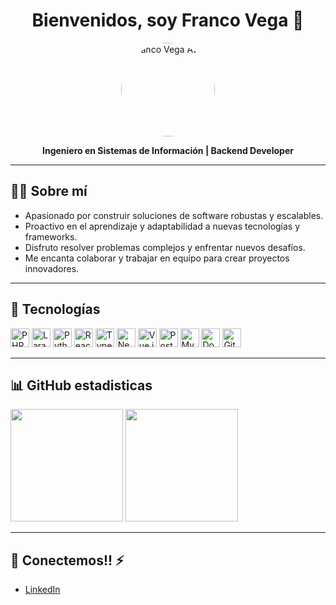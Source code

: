 <h1 align="center">Bienvenidos, soy Franco Vega 👋</h1>
<p align="center">
  <img src="https://avatars.githubusercontent.com/u/65871659?v=4" width="150" alt="Franco Vega Avatar" style="border-radius: 50%;" />
</p>

<p align="center">
  <b>Ingeniero en Sistemas de Información | Backend Developer</b>
</p>


---

## 🧑‍💻 Sobre mí

- Apasionado por construir soluciones de software robustas y escalables.
- Proactivo en el aprendizaje y adaptabilidad a nuevas tecnologías y frameworks.
- Disfruto resolver problemas complejos y enfrentar nuevos desafíos.
- Me encanta colaborar y trabajar en equipo para crear proyectos innovadores.

---

## 🚀 Tecnologías

<p align="left">
  <img src="https://cdn.jsdelivr.net/gh/devicons/devicon/icons/php/php-original.svg" height="30" alt="PHP" />
  <img src="https://cdn.jsdelivr.net/gh/devicons/devicon/icons/laravel/laravel-plain.svg" height="30" alt="Laravel" />
  <img src="https://cdn.jsdelivr.net/gh/devicons/devicon/icons/python/python-original.svg" height="30" alt="Python" />
  <img src="https://cdn.jsdelivr.net/gh/devicons/devicon/icons/react/react-original.svg" height="30" alt="React" />
  <img src="https://cdn.jsdelivr.net/gh/devicons/devicon/icons/typescript/typescript-original.svg" height="30" alt="TypeScript" />
  <img src="https://cdn.jsdelivr.net/gh/devicons/devicon/icons/nextjs/nextjs-original.svg" height="30" alt="Next.js" />
  <img src="https://cdn.jsdelivr.net/gh/devicons/devicon/icons/vuejs/vuejs-original.svg" height="30" alt="Vue.js" />
  <img src="https://cdn.jsdelivr.net/gh/devicons/devicon/icons/postgresql/postgresql-original.svg" height="30" alt="PostgreSQL" />
  <img src="https://cdn.jsdelivr.net/gh/devicons/devicon/icons/mysql/mysql-original.svg" height="30" alt="MySQL" />
  <img src="https://cdn.jsdelivr.net/gh/devicons/devicon/icons/docker/docker-original.svg" height="30" alt="Docker" />
  <img src="https://cdn.jsdelivr.net/gh/devicons/devicon/icons/git/git-original.svg" height="30" alt="Git" />
</p>

---

## 📊 GitHub estadisticas

<p align="left">
  <img src="https://github-readme-stats.vercel.app/api?username=francovegadev&show_icons=true&theme=dark&hide_border=true" height="180" />
  <img src="https://github-readme-stats.vercel.app/api/top-langs/?username=francovegadev&layout=compact&theme=dark&hide_border=true" height="180" />
</p>

---

## 💬 Conectemos!! ⚡

- [LinkedIn](https://www.linkedin.com/in/franco-vega-671981227/)

